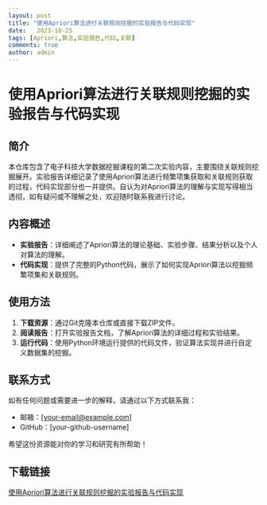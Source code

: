 ```yaml
---
layout: post
title: "使用Apriori算法进行关联规则挖掘的实验报告与代码实现"
date:   2023-10-25
tags: [Apriori,算法,实验报告,代码,关联]
comments: true
author: admin
---
```

# 使用Apriori算法进行关联规则挖掘的实验报告与代码实现

## 简介
本仓库包含了电子科技大学数据挖掘课程的第二次实验内容，主要围绕关联规则挖掘展开。实验报告详细记录了使用Apriori算法进行频繁项集获取和关联规则获取的过程，代码实现部分也一并提供。自认为对Apriori算法的理解与实现写得相当透彻，如有疑问或不理解之处，欢迎随时联系我进行讨论。

## 内容概述
- **实验报告**：详细阐述了Apriori算法的理论基础、实验步骤、结果分析以及个人对算法的理解。
- **代码实现**：提供了完整的Python代码，展示了如何实现Apriori算法以挖掘频繁项集和关联规则。

## 使用方法
1. **下载资源**：通过Git克隆本仓库或直接下载ZIP文件。
2. **阅读报告**：打开实验报告文档，了解Apriori算法的详细过程和实验结果。
3. **运行代码**：使用Python环境运行提供的代码文件，验证算法实现并进行自定义数据集的挖掘。

## 联系方式
如有任何问题或需要进一步的解释，请通过以下方式联系我：
- 邮箱：[your-email@example.com]
- GitHub：[your-github-username]

希望这份资源能对你的学习和研究有所帮助！

## 下载链接

[使用Apriori算法进行关联规则挖掘的实验报告与代码实现](https://pan.quark.cn/s/d7add334eb43)